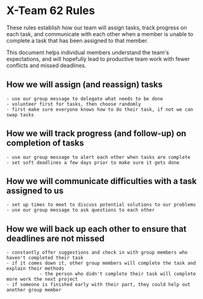 # X-Team 62 Rules

These rules establish how our team will assign tasks,
track progress on each task, and communicate with each other 
when a member is unable to complete a task that has been assigned to that member.

This document helps individual members understand the team's expectations,
and will hopefully lead to productive team work with fewer conflicts
and missed deadlines.

## How we will assign (and reassign) tasks
    - use our group message to delegate what needs to be done
    - volunteer first for tasks, then choose randomly
    - first make sure everyone knows how to do their task, if not we can swap tasks


## How we will track progress (and follow-up) on completion of tasks
    - use our group message to alert each other when tasks are complete
    - set soft deadlines a few days prior to make sure it gets done


## How we will communicate difficulties with a task assigned to us
    - set up times to meet to discuss potential solutions to our problems
    - use our group message to ask questions to each other


## How we will back up each other to ensure that deadlines are not missed
    - constantly offer suggestions and check in with group members who haven't completed their task
    - if it comes down it, other group members will complete the task and explain their methods
                - the person who didn't complete their task will complete more work the next project
    - if someone is finished early with their part, they could help out another group member
